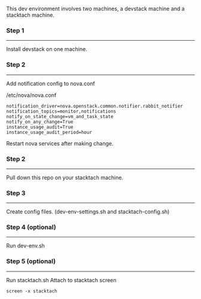 This dev environment involves two machines, a devstack machine and a stacktach machine.

### Step 1 ###
- - -

Install devstack on one machine.

### Step 2 ###
- - -

Add notification config to nova.conf

/etc/nova/nova.conf

    notification_driver=nova.openstack.common.notifier.rabbit_notifier
    notification_topics=monitor,notifications
    notify_on_state_change=vm_and_task_state
    notify_on_any_change=True
    instance_usage_audit=True
    instance_usage_audit_period=hour

Restart nova services after making change.

### Step 2 ###
- - -

Pull down this repo on your stacktach machine.

### Step 3 ###
- - -

Create config files.
(dev-env-settings.sh and stacktach-config.sh)

### Step 4 (optional) ###
- - -

Run dev-env.sh

### Step 5 (optional) ###
- - -

Run stacktach.sh
Attach to stacktach screen

    screen -x stacktach

